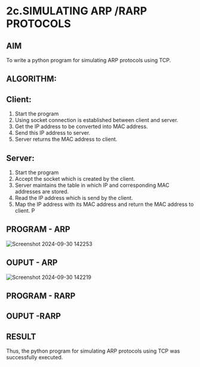 # 2c.SIMULATING ARP /RARP PROTOCOLS
## AIM
To write a python program for simulating ARP protocols using TCP.
## ALGORITHM:
## Client:
1. Start the program
2. Using socket connection is established between client and server.
3. Get the IP address to be converted into MAC address.
4. Send this IP address to server.
5. Server returns the MAC address to client.
## Server:
1. Start the program
2. Accept the socket which is created by the client.
3. Server maintains the table in which IP and corresponding MAC addresses are
stored.
4. Read the IP address which is send by the client.
5. Map the IP address with its MAC address and return the MAC address to client.
P
## PROGRAM - ARP
![Screenshot 2024-09-30 142253](https://github.com/user-attachments/assets/a3a7344f-143e-4e7a-a2ba-7f5215639bed)

## OUPUT - ARP
![Screenshot 2024-09-30 142219](https://github.com/user-attachments/assets/696c09ef-8741-4d72-bfce-93bf3662055f)

## PROGRAM - RARP
## OUPUT -RARP
## RESULT
Thus, the python program for simulating ARP protocols using TCP was successfully 
executed.

